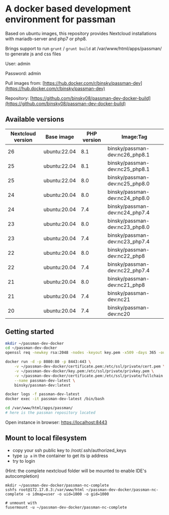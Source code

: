 # A docker based development environment for passman

Based on ubuntu images, this repository provides Nextcloud installations with mariadb-server and php7 or php8.

Brings support to run `grunt` / `grunt build` at /var/www/html/apps/passman/ to generate js and css files

User: admin

Password: admin

Pull images from: [https://hub.docker.com/r/binsky/passman-dev](https://hub.docker.com/r/binsky/passman-dev)

Repository: [https://github.com/binsky08/passman-dev-docker-build](https://github.com/binsky08/passman-dev-docker-build)


## Available versions

| Nextcloud version | Base image | PHP version | Image:Tag |
|-------------------|--------------|------------|-------------|
| 26 | ubuntu:22.04 | 8.1 | binsky/passman-dev:nc26_php8.1 |
| 25 | ubuntu:22.04 | 8.1 | binsky/passman-dev:nc25_php8.1 |
| 25 | ubuntu:22.04 | 8.0 | binsky/passman-dev:nc25_php8.0 |
| 24 | ubuntu:20.04 | 8.0 | binsky/passman-dev:nc24_php8.0 |
| 24 | ubuntu:20.04 | 7.4 | binsky/passman-dev:nc24_php7.4 |
| 23 | ubuntu:20.04 | 8.0 | binsky/passman-dev:nc23_php8.0 |
| 23 | ubuntu:20.04 | 7.4 | binsky/passman-dev:nc23_php7.4 |
| 22 | ubuntu:20.04 | 8.0 | binsky/passman-dev:nc22_php8 |
| 22 | ubuntu:20.04 | 7.4 | binsky/passman-dev:nc22_php7.4 |
| 21 | ubuntu:20.04 | 8.0 | binsky/passman-dev:nc21_php8 |
| 21 | ubuntu:20.04 | 7.4 | binsky/passman-dev:nc21 |
| 20 | ubuntu:20.04 | 7.4 | binsky/passman-dev:nc20 |


## Getting started

```bash
mkdir ~/passman-dev-docker
cd ~/passman-dev-docker
openssl req -newkey rsa:2048 -nodes -keyout key.pem -x509 -days 365 -out certificate.pem

docker run -d -p 8080:80 -p 8443:443 \
    -v ~/passman-dev-docker/certificate.pem:/etc/ssl/private/cert.pem \
    -v ~/passman-dev-docker/key.pem:/etc/ssl/private/privkey.pem \
    -v ~/passman-dev-docker/certificate.pem:/etc/ssl/private/fullchain.pem \
    --name passman-dev-latest \
    binsky/passman-dev:latest

docker logs -f passman-dev-latest
docker exec -it passman-dev-latest /bin/bash

cd /var/www/html/apps/passman/
# here is the passman repository located
```

Open instance in browser: [https://localhost:8443](https://localhost:8443)


## Mount to local filesystem

- copy your ssh public key to /root/.ssh/authorized_keys
- type `ip a` in the container to get its ip address
- try to login

(Hint: the complete nextcloud folder will be mounted to enable IDE's autocompletion)

```
mkdir ~/passman-dev-docker/passman-nc-complete
sshfs root@172.17.0.3:/var/www/html ~/passman-dev-docker/passman-nc-complete -o idmap=user -o uid=1000 -o gid=1000

# unmount with
fusermount -u ~/passman-dev-docker/passman-nc-complete
```
